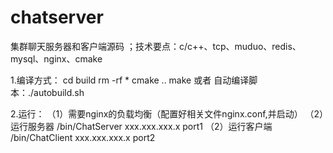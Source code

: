 # chatserver
集群聊天服务器和客户端源码 ；技术要点：c/c++、tcp、muduo、redis、mysql、nginx、cmake

1.编译方式：
cd build
rm -rf *
cmake ..
make
或者 自动编译脚本：./autobuild.sh

2.运行：
（1）需要nginx的负载均衡（配置好相关文件nginx.conf,并启动）
（2）运行服务器  /bin/ChatServer xxx.xxx.xxx.x port1
（2）运行客户端  /bin/ChatClient xxx.xxx.xxx.x port2
